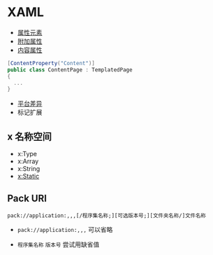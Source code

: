 # XAML

- [属性元素](https://docs.microsoft.com/zh-cn/dotnet/maui/xaml/fundamentals/essential-syntax#property-elements)
- [附加属性](https://docs.microsoft.com/zh-cn/dotnet/maui/xaml/fundamentals/essential-syntax#attached-properties)
- [内容属性](https://docs.microsoft.com/zh-cn/dotnet/maui/xaml/fundamentals/essential-syntax#content-properties)

```csharp
[ContentProperty("Content")]
public class ContentPage : TemplatedPage
{
  ...
}
```

- [平台差异](https://docs.microsoft.com/zh-cn/dotnet/maui/xaml/fundamentals/essential-syntax#platform-differences)
- 标记扩展

## x 名称空间

- x:Type
- x:Array
- x:String
- [x:Static](https://docs.microsoft.com/zh-cn/dotnet/maui/xaml/fundamentals/markup-extensions#xstatic-markup-extension)

## Pack URI

`pack://application:,,,[/程序集名称;][可选版本号;][文件夹名称/]文件名称`

- `pack://application:,,,` 可以省略

- `程序集名称` `版本号` 尝试用缺省值
